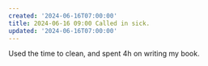 ```yaml
---
created: '2024-06-16T07:00:00'
title: 2024-06-16 09:00 Called in sick.
updated: '2024-06-16T07:00:00'
---
```


Used the time to clean, and spent 4h on writing my book.